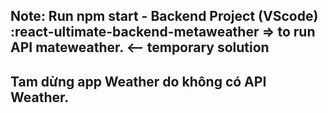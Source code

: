 ## Note: Run npm start - Backend Project (VScode) :react-ultimate-backend-metaweather => to run API mateweather. <-- temporary solution

## Tam dừng app Weather do không có API Weather.
